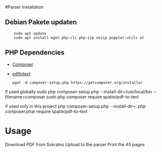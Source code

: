 #Parser Installation
## Debian Pakete updaten
        sudo apt update
        sudo apt install wget php-cli php-zip unzip poppler-utils at

## PHP Dependencies
  - [Composer](https://getcomposer.org/) 
  - [pdftotext](https://github.com/spatie/pdf-to-text)
 
        wget -O composer-setup.php https://getcomposer.org/installer
        
If used globally 
        sudo php composer-setup.php --install-dir=/usr/local/bin --filename=composer
        sudo php composer require spatie/pdf-to-text
        
if used only in this project
        php composer-setup.php --install-dir=.
        php composer.phar require spatie/pdf-to-text
        

# Usage
Download PDF from Sokrates
Upload to the parser
Print the A5 pages